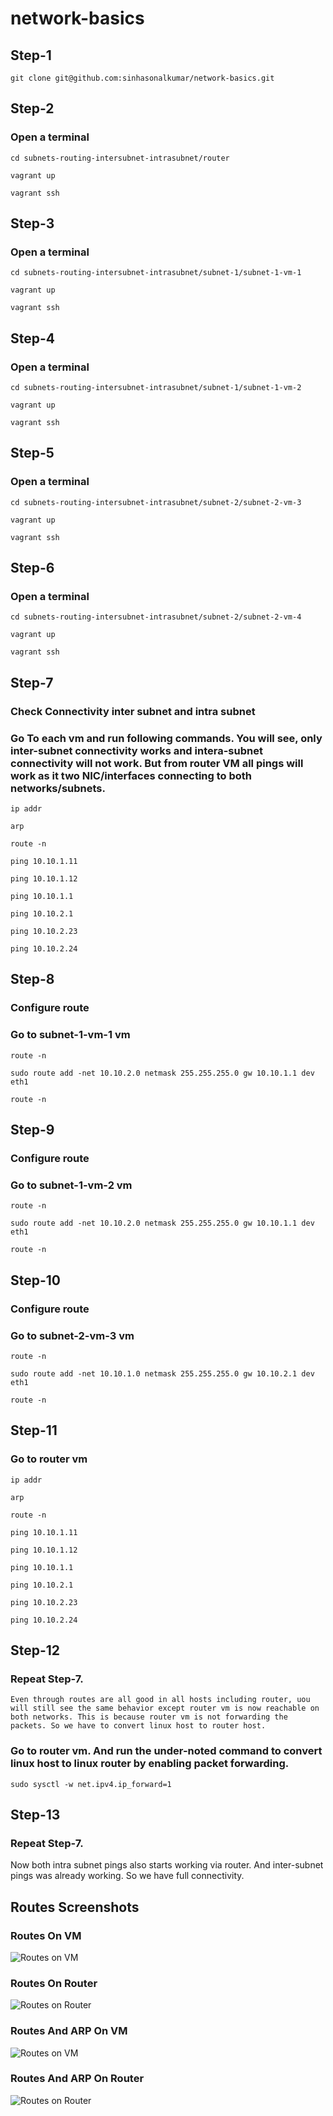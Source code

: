 # network-basics

## Step-1

```
git clone git@github.com:sinhasonalkumar/network-basics.git

```
## Step-2

### Open a terminal

```
cd subnets-routing-intersubnet-intrasubnet/router

```

```
vagrant up

```

```
vagrant ssh

```

## Step-3

### Open a terminal

```
cd subnets-routing-intersubnet-intrasubnet/subnet-1/subnet-1-vm-1

```

```
vagrant up

```

```
vagrant ssh

```

## Step-4

### Open a terminal

```
cd subnets-routing-intersubnet-intrasubnet/subnet-1/subnet-1-vm-2

```

```
vagrant up

```

```
vagrant ssh

```


## Step-5

### Open a terminal

```
cd subnets-routing-intersubnet-intrasubnet/subnet-2/subnet-2-vm-3

```

```
vagrant up

```

```
vagrant ssh

```


## Step-6

### Open a terminal

```
cd subnets-routing-intersubnet-intrasubnet/subnet-2/subnet-2-vm-4

```

```
vagrant up

```

```
vagrant ssh

```

## Step-7

### Check Connectivity inter subnet and intra subnet

### Go To each vm and run following commands. You will see, only inter-subnet connectivity works and intera-subnet connectivity will not work. But from router VM all pings will work as it two NIC/interfaces connecting to both networks/subnets. 

```
ip addr 
```

```
arp 
```
```
route -n 
```

```
ping 10.10.1.11

```

```
ping 10.10.1.12

```

```
ping 10.10.1.1

```

```
ping 10.10.2.1

```

```
ping 10.10.2.23

```

```
ping 10.10.2.24

```

## Step-8

### Configure route

### Go to subnet-1-vm-1 vm

```
route -n
```
```
sudo route add -net 10.10.2.0 netmask 255.255.255.0 gw 10.10.1.1 dev eth1
```

```
route -n
```


## Step-9

### Configure route

### Go to subnet-1-vm-2 vm

```
route -n
```
```
sudo route add -net 10.10.2.0 netmask 255.255.255.0 gw 10.10.1.1 dev eth1
```

```
route -n
```


## Step-10

### Configure route

### Go to subnet-2-vm-3 vm

```
route -n
```
```
sudo route add -net 10.10.1.0 netmask 255.255.255.0 gw 10.10.2.1 dev eth1
```

```
route -n
```



## Step-11

### Go to router vm

```
ip addr 
```

```
arp 
```
```
route -n 
```

```
ping 10.10.1.11

```

```
ping 10.10.1.12

```

```
ping 10.10.1.1

```

```
ping 10.10.2.1

```

```
ping 10.10.2.23

```

```
ping 10.10.2.24

```

## Step-12

### Repeat Step-7. 

 `Even through routes are all good in all hosts including router, uou will still see the same behavior except router vm is now reachable on both networks. This is because router vm is not forwarding the packets. So we have to convert linux host to router host.`


### Go to router vm. And run the under-noted command to convert linux host to linux router by enabling packet forwarding.

```
sudo sysctl -w net.ipv4.ip_forward=1
```

## Step-13

### Repeat Step-7. 

Now both intra subnet pings also starts working via router. And inter-subnet pings was already working. So we have full connectivity.


## Routes Screenshots

### Routes On VM

![Routes on VM ](./images/vm-routes.png)

### Routes On Router

![Routes on Router ](./images/router-routes.png)


### Routes And ARP On VM

![Routes on VM ](./images/routes-and-arp-on-vms.png)

### Routes And ARP On Router

![Routes on Router ](./images/routes-and-arp-on-router.png)